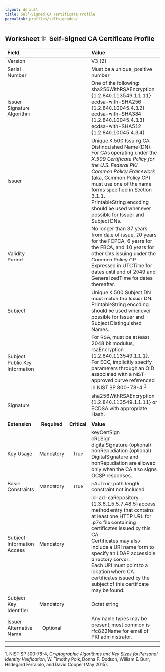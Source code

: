 ```yaml
---
layout: default
title: Self-Signed CA Certificate Profile
permalink: profiles/selfsignedca/
---
```


## Worksheet 1:&nbsp;&nbsp;Self-Signed CA Certificate Profile

| **Field** |       |       | **Value**                             |
| :-------- | :---: | :---: | :-------------------------------     |
| Version   |       |       | V3 (2)                                 |
| Serial Number   |       |       | Must be a unique, positive number. |
| Issuer Signature Algorithm   |       |       |  One of the following: <br>sha256WithRSAEncryption {1.2.840.113549.1.1.11} <br>ecdsa-with-SHA256 {1.2.840.10045.4.3.2} <br>ecdsa-with-SHA384 {1.2.840.10045.4.3.3} <br>ecdsa-with-SHA512 {1.2.840.10045.4.3.4} | 
| Issuer   |       |       |  Unique X.500 Issuing CA Distinguished Name (DN).<br>For CAs operating under the _X.509 Certificate Policy for the U.S. Federal PKI Common Policy Framework_ (aka, Common Policy CP) must use one of the name forms specified in Section 3.1.1.<br>PrintableString encoding should be used whenever possible for Issuer and Subject DNs. |
| Validity Period   |       |       |  No longer than 37 years from date of issue, 20 years for the FCPCA, 6 years for the FBCA, and 10 years for other CAs issuing under the Common Policy CP.<br>Expressed in UTCTime for dates until end of 2049 and GeneralizedTime for dates thereafter.  | 
| Subject   |       |       |   Unique X.500 Subject DN must match the Issuer DN.<br>PrintableString encoding should be used whenever possible for Issuer and Subject Distinguished Names.   |
| Subject Public Key Information   |       |       |   For RSA, must be at least 2048 bit modulus, rsaEncryption {1.2.840.113549.1.1.1}.<BR>For ECC, implicitly specify parameters through an OID associated with a NIST-approved curve referenced in NIST SP 800-78-4.<sup>[1](#1)</sup>   |
| Signature   |       |       |   sha256WithRSAEncryption {1.2.840.113549.1.1.11} or ECDSA with appropriate Hash.   |
|               |                 |              |                                       |
| **Extension** |  **Required**   | **Critical** | **Value**                             |
| Key Usage  | Mandatory | True |  keyCertSign<br>cRLSign<br>digitalSignature (optional)<br>nonRepudiation (optional).<br>DigitalSignature and nonRepudiation are allowed only when the CA also signs OCSP responses.  |
| Basic Constraints   | Mandatory | True |  cA=True; path length constraint not included. |
| Subject Information Access   | Mandatory |  |  id-ad-caRepository {1.3.6.1.5.5.7.48.5} access method entry that contains at least one HTTP URL for .p7c file containing certificates issued by this CA.<br>Certificates may also include a URI name form to specify an LDAP accessible directory server.<br>Each URI must point to a location where CA certificates issued by the subject of this certificate may be found.  |
| Subject Key Identifier   | Mandatory |  | Octet string   |
|Issuer Alternative Name   | Optional  |  | Any name types may be present; most common is rfc822Name for email of PKI administrator. |

------
<a name="1">1</a>. NIST SP 800-78-4, _Cryptographic Algorithms and Key Sizes for Personal Identity Verification_, W. Timothy Polk, Donna F. Dodson, William E. Burr, Hildegard Ferraiolo, and David Cooper (May 2015).
